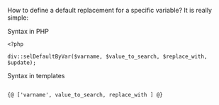 How to define a default replacement for a specific variable? It is really simple:

Syntax in PHP

```
<?php
	
div::selDefaultByVar($varname, $value_to_search, $replace_with, $update);

```

Syntax in templates

```

{@ ['varname', value_to_search, replace_with ] @}

```
